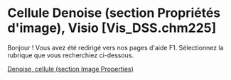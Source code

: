 
# Cellule Denoise (section Propriétés d'image), Visio [Vis_DSS.chm225]

Bonjour ! Vous avez été redirigé vers nos pages d'aide F1. Sélectionnez la rubrique que vous recherchiez ci-dessous.

[Denoise, cellule (section Image Properties)](http://msdn.microsoft.com/library/e305585f-f0d8-0494-91d4-0c76929dc170%28Office.15%29.aspx)
